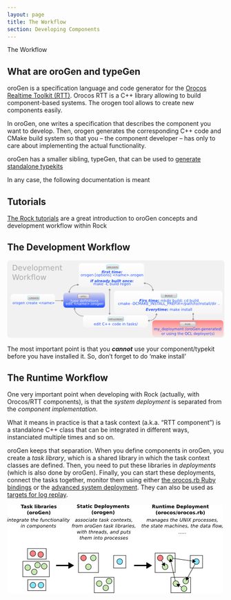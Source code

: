 ```yaml
---
layout: page
title: The Workflow
section: Developing Components
---
```


<div class="content2">
<div class="content2-pagetitle">The Workflow</div>
<div class="content2-container line-box">
<div class="content2-container-1col">



<h2 id="what-are-orogen-and-typegen">What are oroGen and typeGen</h2>

<p>oroGen is a specification language and code generator for the <a href="http://www.orocos.org/rtt">Orocos Realtime
Toolkit (RTT)</a>. Orocos RTT is a C++ library allowing to build
component-based systems. The orogen tool allows to create new components easily.</p>

<p>In oroGen, one writes a specification that describes the component you want to
develop. Then, orogen generates the corresponding C++ code and CMake build
system so that you &ndash; the component developer &ndash; has only to care about
implementing the actual functionality.</p>

<p>oroGen has a smaller sibling, typeGen, that can be used to <a href="type_definitions.html">generate standalone
typekits</a></p>

<p>In any case, the following documentation is meant</p>

<h2 id="tutorials">Tutorials</h2>

<p><a href="../tutorials/index.html">The Rock tutorials</a> are a great introduction to oroGen
concepts and development workflow within Rock</p>

<h2 id="the-development-workflow">The Development Workflow</h2>

<p><img src="workflow.png" alt="Workflow diagram" /></p>

<p class="warning">The most important point is that you <strong><em>cannot</em></strong> use your component/typekit
before you have installed it. So, don&rsquo;t forget to do &lsquo;make install&rsquo;</p>

<h2 id="the-runtime-workflow">The Runtime Workflow</h2>

<p>One very important point when developing with Rock (actually, with Orocos/RTT
components), is that the <em>system deployment</em> is separated from the <em>component
implementation</em>.</p>

<p>What it means in practice is that a task context (a.k.a. &ldquo;RTT component&rdquo;) is a
standalone C++ class that can be integrated in different ways, instanciated
multiple times and so on.</p>

<p>oroGen keeps that separation. When you define components in oroGen, you create a
<em>task library</em>, which is a shared library in which the task context classes are
defined. Then, you need to put these libraries in <em>deployments</em> (which is also
done by oroGen). Finally, you can start these deployments, connect the tasks
together, monitor them using either <a href="../runtime/index.html">the orocos.rb Ruby
bindings</a> or the <a href="../system/index.html">advanced system
deployment</a>. They can also be used as <a href="../data_analysis/index.html">targets for log
replay</a>.</p>

<p><img src="deployment_process.png" alt="Runtime Workflow Diagram" /></p>



</div>
</div>
</div>
